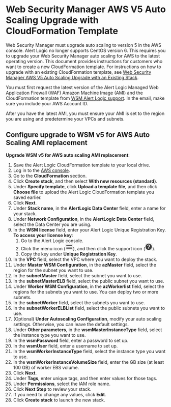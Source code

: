 # Web Security Manager AWS V5 Auto Scaling Upgrade with CloudFormation Template

Web Security Manager must upgrade auto scaling to version 5 in the AWS console. Alert Logic no longer supports CentOS version 6. This requires you to upgrade your Web Security Manager auto scaling for AWS to the latest operating version. This document provides instructions for customers who want to create a new CloudFormation template. For instructions on how to upgrade with an existing CloudFormation template, see [Web Security Manager AWS V5  Auto Scaling Upgrade  with an Existing Stack](WSM5-aws-autoscaling-upgrade.md).

You must first request the latest version of the Alert Logic Managed Web Application Firewall (WAF) Amazon Machine Image (AMI) and the CloudFormation template from [WSM Alert Logic support](mailto:support@alertlogic.com). In the email, make sure you include your AWS Account ID.

After you have the latest AMI, you must ensure your AMI is set to the region you are using and predetermine your VPCs and subnets.

## Configure upgrade to WSM v5 for AWS Auto Scaling AMI replacement

**Upgrade WSM v5 for **AWS** auto scaling AMI replacement**:

1. Save the Alert Logic CloudFormation template to your local drive.
2. Log in to the [AWS console](https://console.aws.amazon.com/ec2/).
3. Go to the **CloudFormation** section.
4. Click **Create stack**, and then select **With new resources (standard)**.
5. Under **Specify template**, click **Upload a template file**, and then click **Choose file** to upload the Alert Logic CloudFormation template you saved earlier.
6. Click **Next**.
7. Under **Stack name**, in the **AlertLogic Data Center** field, enter a name for your stack.
8. Under **Network Configuration**, in the **AlertLogic Data Center** field, select the Data Center you are using.
9. In the **WSM license** field, enter your Alert Logic Unique Registration Key.                
**To access your license key**:
   1. Go to the Alert Logic console.
   2. Click the menu icon (![](../Resources/Images/dashboard/menu-icon.png)), and then click the support icon (![](../Resources/Images/Icons/support-icon.png)).
   3. Copy the key under **Unique Registration Key**.
11. In the **VPC** field, select the VPC where you want to deploy the stack.
12. Under **Master WSM Configuration**, in the **azMaster** field, select the region for the subnet you want to use.
13. In the **subnetMaster** field, select the subnet you want to use.
14. In the **subnetMasterELB** field, select the public subnet you want to use.
15. Under **Worker WSM Configuration**, in the **azWorkerlist** field, select the regions for the subnets you want to use. You can deploy two or more subnets.
16. In the **subnetWorker** field, select the subnets you want to use.
17. In the **subnetWorkerELBList** field, select the public subnets you want to use.
18. (Optional) **Under Autoscaling Configuration**,  modify your auto scaling settings. Otherwise, you can leave the default settings.
19. Under **Other parameters**, in the **wsmMasterInstanceType** field, select the instance type you want to use.
20. In the **wsmPassword** field, enter a password to set up.
21. In the **wsmUser** field, enter a username to set up.
22. In the **wsmWorkerInstanceType** field, select the instance type you want to use.
23. In the **wsmWorkerInstanceVolumeSize** field, enter the GB size (at least 100 GB) of worker EBS volume.
24. Click **Next**.
25. Under **Tags**, enter unique tags, and then enter values for those tags.
26. Under **Permissions**, select the IAM role name.
27. Click **Next Step** to review your stack.
28. If you need to change any values, click **Edit**.
29. Click **Create stack** to launch the new stack.
